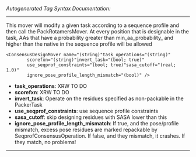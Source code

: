 _Autogenerated Tag Syntax Documentation:_

---
This mover will modify a given task according to a sequence profile and then call the PackRotamersMover. At every position that is designable in the task, AAs that have a probability greater than min_aa_probability_ and higher than the native in the sequence profile will be allowed

```
<ConsensusDesignMover name="(string)"task_operations="(string)"
        scorefxn="(string)"invert_task="(bool; true)"
        use_seqprof_constraints="(bool; true)"sasa_cutoff="(real; 1.0)"
        ignore_pose_profile_length_mismatch="(bool)" />
```

-   **task_operations**: XRW TO DO
-   **scorefxn**: XRW TO DO
-   **invert_task**: Operate on the residues specified as non-packable in the PackerTask
-   **use_seqprof_constraints**: use sequence profile constraints
-   **sasa_cutoff**: skip designing residues with SASA lower than this
-   **ignore_pose_profile_length_mismatch**: If true, and the pose/profile mismatch, excess pose residues are marked repackable by SeqprofConsensusOperation.  If false, and they mismatch, it crashes.  If they match, no problems!

---
